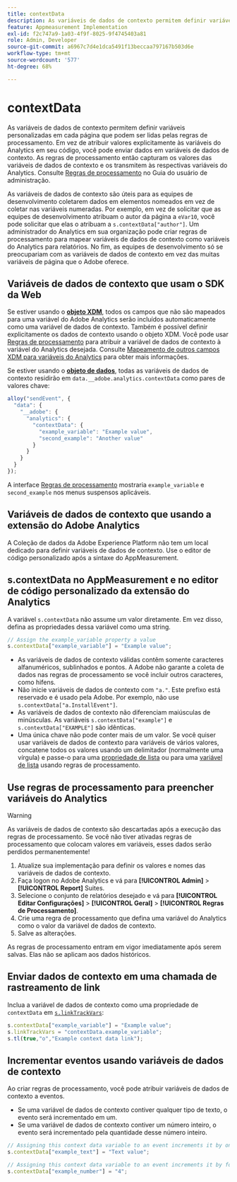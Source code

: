 ```yaml
---
title: contextData
description: As variáveis de dados de contexto permitem definir variáveis personalizadas em cada página que podem ser lidas pelas regras de processamento.
feature: Appmeasurement Implementation
exl-id: f2c747a9-1a03-4f9f-8025-9f4745403a81
role: Admin, Developer
source-git-commit: a6967c7d4e1dca5491f13beccaa797167b503d6e
workflow-type: tm+mt
source-wordcount: '577'
ht-degree: 68%

---
```


# contextData

As variáveis de dados de contexto permitem definir variáveis personalizadas em cada página que podem ser lidas pelas regras de processamento. Em vez de atribuir valores explicitamente às variáveis do Analytics em seu código, você pode enviar dados em variáveis de dados de contexto. As regras de processamento então capturam os valores das variáveis de dados de contexto e os transmitem às respectivas variáveis do Analytics. Consulte [Regras de processamento](/help/admin/tools/manage-rs/edit-settings/general/processing-rules/pr-overview.md) no Guia do usuário de administração.

As variáveis de dados de contexto são úteis para as equipes de desenvolvimento coletarem dados em elementos nomeados em vez de coletar nas variáveis numeradas. Por exemplo, em vez de solicitar que as equipes de desenvolvimento atribuam o autor da página a `eVar10`, você pode solicitar que elas o atribuam a `s.contextData["author"]`. Um administrador do Analytics em sua organização pode criar regras de processamento para mapear variáveis de dados de contexto como variáveis do Analytics para relatórios. No fim, as equipes de desenvolvimento só se preocupariam com as variáveis de dados de contexto em vez das muitas variáveis de página que o Adobe oferece.

## Variáveis de dados de contexto que usam o SDK da Web

Se estiver usando o [**objeto XDM**](/help/implement/aep-edge/xdm-var-mapping.md), todos os campos que não são mapeados para uma variável do Adobe Analytics serão incluídos automaticamente como uma variável de dados de contexto. Também é possível definir explicitamente os dados de contexto usando o objeto XDM. Você pode usar [Regras de processamento](/help/admin/tools/manage-rs/edit-settings/general/processing-rules/pr-overview.md) para atribuir a variável de dados de contexto à variável do Analytics desejada.  Consulte [Mapeamento de outros campos XDM para variáveis do Analytics](../../aep-edge/xdm-var-mapping.md#mapping-other-xdm-fields-to-analytics-variables) para obter mais informações.

Se estiver usando o [**objeto de dados**](/help/implement/aep-edge/data-var-mapping.md), todas as variáveis de dados de contexto residirão em `data.__adobe.analytics.contextData` como pares de valores chave:

```js
alloy("sendEvent", {
  "data": {
    "__adobe": {
      "analytics": {
        "contextData": {
          "example_variable": "Example value",
          "second_example": "Another value"
        }
      }
    }
  }
});
```

A interface [Regras de processamento](/help/admin/tools/manage-rs/edit-settings/general/processing-rules/pr-overview.md) mostraria `example_variable` e `second_example` nos menus suspensos aplicáveis.

## Variáveis de dados de contexto que usando a extensão do Adobe Analytics

A Coleção de dados da Adobe Experience Platform não tem um local dedicado para definir variáveis de dados de contexto. Use o editor de código personalizado após a sintaxe do AppMeasurement.

## s.contextData no AppMeasurement e no editor de código personalizado da extensão do Analytics

A variável `s.contextData` não assume um valor diretamente. Em vez disso, defina as propriedades dessa variável como uma string.

```js
// Assign the example_variable property a value
s.contextData["example_variable"] = "Example value";
```

* As variáveis de dados de contexto válidas contêm somente caracteres alfanuméricos, sublinhados e pontos. A Adobe não garante a coleta de dados nas regras de processamento se você incluir outros caracteres, como hifens.
* Não inicie variáveis de dados de contexto com `"a."`. Este prefixo está reservado e é usado pela Adobe. Por exemplo, não use `s.contextData["a.InstallEvent"]`.
* As variáveis de dados de contexto não diferenciam maiúsculas de minúsculas. As variáveis `s.contextData["example"]` e `s.contextData["EXAMPLE"]` são idênticas.
* Uma única chave não pode conter mais de um valor. Se você quiser usar variáveis de dados de contexto para variáveis de vários valores, concatene todos os valores usando um delimitador (normalmente uma vírgula) e passe-o para uma [propriedade de lista](prop.md#list-props) ou para uma [variável de lista](list.md) usando regras de processamento.

## Use regras de processamento para preencher variáveis do Analytics

>[!WARNING]
>
>As variáveis de dados de contexto são descartadas após a execução das regras de processamento. Se você não tiver ativadas regras de processamento que colocam valores em variáveis, esses dados serão perdidos permanentemente!

1. Atualize sua implementação para definir os valores e nomes das variáveis de dados de contexto.
2. Faça logon no Adobe Analytics e vá para **[!UICONTROL Admin]** > **[!UICONTROL Report]** Suites.
3. Selecione o conjunto de relatórios desejado e vá para **[!UICONTROL Editar Configurações]** > **[!UICONTROL Geral]** > **[!UICONTROL Regras de Processamento]**.
4. Crie uma regra de processamento que defina uma variável do Analytics como o valor da variável de dados de contexto.
5. Salve as alterações.

As regras de processamento entram em vigor imediatamente após serem salvas. Elas não se aplicam aos dados históricos.

## Enviar dados de contexto em uma chamada de rastreamento de link

Inclua a variável de dados de contexto como uma propriedade de `contextData` em [`s.linkTrackVars`](../config-vars/linktrackvars.md):

```js
s.contextData["example_variable"] = "Example value";
s.linkTrackVars = "contextData.example_variable";
s.tl(true,"o","Example context data link");
```

## Incrementar eventos usando variáveis de dados de contexto

Ao criar regras de processamento, você pode atribuir variáveis de dados de contexto a eventos.

* Se uma variável de dados de contexto contiver qualquer tipo de texto, o evento será incrementado em um.
* Se uma variável de dados de contexto contiver um número inteiro, o evento será incrementado pela quantidade desse número inteiro.

```js
// Assigning this context data variable to an event increments it by one
s.contextData["example_text"] = "Text value";

// Assigning this context data variable to an event increments it by four
s.contextData["example_number"] = "4";
```
